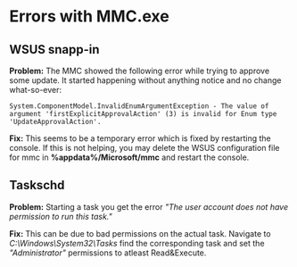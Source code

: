 # Errors with MMC.exe

## WSUS snapp-in
**Problem:** The MMC showed the following error while trying to approve some update. It started happening without anything notice and no change what-so-ever:

`System.ComponentModel.InvalidEnumArgumentException - The value of argument 'firstExplicitApprovalAction' (3) is invalid for Enum type 'UpdateApprovalAction'.`

**Fix:** This seems to be a temporary error which is fixed by restarting the console. If this is not helping, you may delete the WSUS configuration file for mmc in __%appdata%/Microsoft/mmc__ and restart the console.

## Taskschd
**Problem:** Starting a task you get the error _"The user account does not have permission to run this task."_

**Fix:** This can be due to bad permissions on the actual task. Navigate to _C:\Windows\System32\Tasks_ find the corresponding task and set the _"Administrator"_ permissions to atleast Read&Execute.
